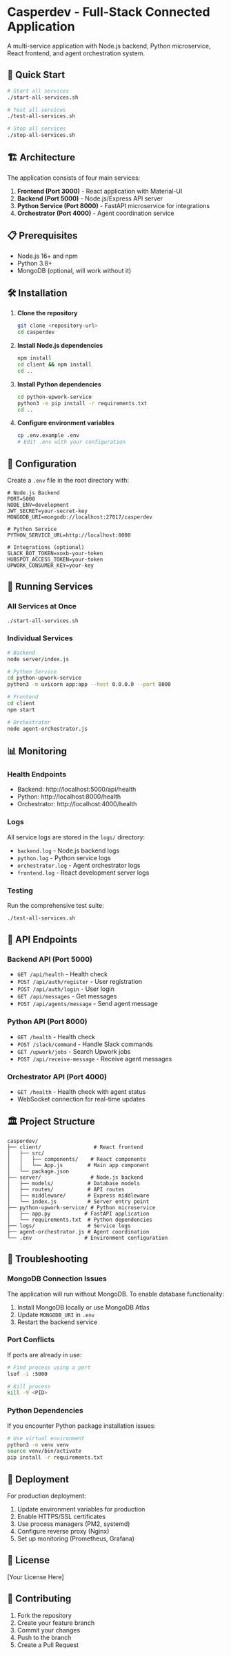 # Casperdev - Full-Stack Connected Application

A multi-service application with Node.js backend, Python microservice, React frontend, and agent orchestration system.

## 🚀 Quick Start

```bash
# Start all services
./start-all-services.sh

# Test all services
./test-all-services.sh

# Stop all services
./stop-all-services.sh
```

## 🏗️ Architecture

The application consists of four main services:

1. **Frontend (Port 3000)** - React application with Material-UI
2. **Backend (Port 5000)** - Node.js/Express API server
3. **Python Service (Port 8000)** - FastAPI microservice for integrations
4. **Orchestrator (Port 4000)** - Agent coordination service

## 📋 Prerequisites

- Node.js 16+ and npm
- Python 3.8+
- MongoDB (optional, will work without it)

## 🛠️ Installation

1. **Clone the repository**
   ```bash
   git clone <repository-url>
   cd casperdev
   ```

2. **Install Node.js dependencies**
   ```bash
   npm install
   cd client && npm install
   cd ..
   ```

3. **Install Python dependencies**
   ```bash
   cd python-upwork-service
   python3 -m pip install -r requirements.txt
   cd ..
   ```

4. **Configure environment variables**
   ```bash
   cp .env.example .env
   # Edit .env with your configuration
   ```

## 🔧 Configuration

Create a `.env` file in the root directory with:

```env
# Node.js Backend
PORT=5000
NODE_ENV=development
JWT_SECRET=your-secret-key
MONGODB_URI=mongodb://localhost:27017/casperdev

# Python Service
PYTHON_SERVICE_URL=http://localhost:8000

# Integrations (optional)
SLACK_BOT_TOKEN=xoxb-your-token
HUBSPOT_ACCESS_TOKEN=your-token
UPWORK_CONSUMER_KEY=your-key
```

## 🚦 Running Services

### All Services at Once
```bash
./start-all-services.sh
```

### Individual Services
```bash
# Backend
node server/index.js

# Python Service
cd python-upwork-service
python3 -m uvicorn app:app --host 0.0.0.0 --port 8000

# Frontend
cd client
npm start

# Orchestrator
node agent-orchestrator.js
```

## 📊 Monitoring

### Health Endpoints
- Backend: http://localhost:5000/api/health
- Python: http://localhost:8000/health
- Orchestrator: http://localhost:4000/health

### Logs
All service logs are stored in the `logs/` directory:
- `backend.log` - Node.js backend logs
- `python.log` - Python service logs
- `orchestrator.log` - Agent orchestrator logs
- `frontend.log` - React development server logs

### Testing
Run the comprehensive test suite:
```bash
./test-all-services.sh
```

## 🔌 API Endpoints

### Backend API (Port 5000)
- `GET /api/health` - Health check
- `POST /api/auth/register` - User registration
- `POST /api/auth/login` - User login
- `GET /api/messages` - Get messages
- `POST /api/agents/message` - Send agent message

### Python API (Port 8000)
- `GET /health` - Health check
- `POST /slack/command` - Handle Slack commands
- `GET /upwork/jobs` - Search Upwork jobs
- `POST /api/receive-message` - Receive agent messages

### Orchestrator API (Port 4000)
- `GET /health` - Health check with agent status
- WebSocket connection for real-time updates

## 🏛️ Project Structure

```
casperdev/
├── client/                 # React frontend
│   ├── src/
│   │   ├── components/    # React components
│   │   └── App.js        # Main app component
│   └── package.json
├── server/                # Node.js backend
│   ├── models/           # Database models
│   ├── routes/           # API routes
│   ├── middleware/       # Express middleware
│   └── index.js          # Server entry point
├── python-upwork-service/ # Python microservice
│   ├── app.py           # FastAPI application
│   └── requirements.txt  # Python dependencies
├── logs/                 # Service logs
├── agent-orchestrator.js # Agent coordination
└── .env                 # Environment configuration
```

## 🐛 Troubleshooting

### MongoDB Connection Issues
The application will run without MongoDB. To enable database functionality:
1. Install MongoDB locally or use MongoDB Atlas
2. Update `MONGODB_URI` in `.env`
3. Restart the backend service

### Port Conflicts
If ports are already in use:
```bash
# Find process using a port
lsof -i :5000

# Kill process
kill -9 <PID>
```

### Python Dependencies
If you encounter Python package installation issues:
```bash
# Use virtual environment
python3 -m venv venv
source venv/bin/activate
pip install -r requirements.txt
```

## 🚀 Deployment

For production deployment:

1. Update environment variables for production
2. Enable HTTPS/SSL certificates
3. Use process managers (PM2, systemd)
4. Configure reverse proxy (Nginx)
5. Set up monitoring (Prometheus, Grafana)

## 📝 License

[Your License Here]

## 🤝 Contributing

1. Fork the repository
2. Create your feature branch
3. Commit your changes
4. Push to the branch
5. Create a Pull Request